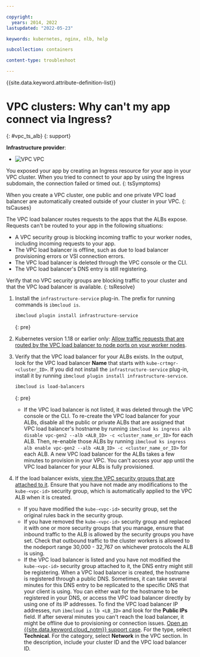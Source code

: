 ```yaml
---

copyright: 
  years: 2014, 2022
lastupdated: "2022-05-23"

keywords: kubernetes, nginx, nlb, help

subcollection: containers

content-type: troubleshoot

---
```


{{site.data.keyword.attribute-definition-list}}



# VPC clusters: Why can't my app connect via Ingress?
{: #vpc_ts_alb}
{: support}

**Infrastructure provider**:
* ![VPC](../icons/vpc.svg "VPC") VPC


You exposed your app by creating an Ingress resource for your app in your VPC cluster. When you tried to connect to your app by using the Ingress subdomain, the connection failed or timed out.
{: tsSymptoms}


When you create a VPC cluster, one public and one private VPC load balancer are automatically created outside of your cluster in your VPC.
{: tsCauses}

The VPC load balancer routes requests to the apps that the ALBs expose. Requests can't be routed to your app in the following situations:
* A VPC security group is blocking incoming traffic to your worker nodes, including incoming requests to your app.
* The VPC load balancer is offline, such as due to load balancer provisioning errors or VSI connection errors.
* The VPC load balancer is deleted through the VPC console or the CLI.
* The VPC load balancer's DNS entry is still registering.


Verify that no VPC security groups are blocking traffic to your cluster and that the VPC load balancer is available.
{: tsResolve}

1. Install the `infrastructure-service` plug-in. The prefix for running commands is `ibmcloud is`.
    ```sh
    ibmcloud plugin install infrastructure-service
    ```
    {: pre}

2. Kubernetes version 1.18 or earlier only: [Allow traffic requests that are routed by the VPC load balancer to node ports on your worker nodes](/docs/openshift?topic=openshift-vpc-security-group).

3. Verify that the VPC load balancer for your ALBs exists. In the output, look for the VPC load balancer **Name** that starts with `kube-crtmgr-<cluster_ID>`. If you did not install the `infrastructure-service` plug-in, install it by running `ibmcloud plugin install infrastructure-service`.
    ```sh
    ibmcloud is load-balancers
    ```
    {: pre}

   -  If the VPC load balancer is not listed, it was deleted through the VPC console or the CLI. To re-create the VPC load balancer for your ALBs, disable all the public or private ALBs that are assigned that VPC load balancer's hostname by running `ibmcloud ks ingress alb disable vpc-gen2 --alb <ALB_ID> -c <cluster_name_or_ID>` for each ALB. Then, re-enable those ALBs by running `ibmcloud ks ingress alb enable vpc-gen2 --alb <ALB_ID> -c <cluster_name_or_ID>` for each ALB. A new VPC load balancer for the ALBs takes a few minutes to provision in your VPC. You can't access your app until the VPC load balancer for your ALBs is fully provisioned.

4.  If the load balancer exists, [view the VPC security groups that are attached to it](/docs/containers?topic=containers-vpc-security-group#vpc-sg-view). Ensure that you have not made any modifications to the `kube-<vpc-id>` security group, which is automatically applied to the VPC ALB when it is created. 
    - If you have modified the `kube-<vpc-id>` security group, set the original rules back in the security group. 
    - If you have removed the `kube-<vpc-id>` security group and replaced it with one or more security groups that you manage, ensure that inbound traffic to the ALB is allowed by the security groups you have set. Check that outbound traffic to the cluster workers is allowed to the nodeport range 30,000 - 32,767 on whichever protocols the ALB is using. 
    - If the VPC load balancer is listed and you have not modified the `kube-<vpc-id>` security group attached to it, the DNS entry might still be registering. When a VPC load balancer is created, the hostname is registered through a public DNS. Sometimes, it can take several minutes for this DNS entry to be replicated to the specific DNS that your client is using. You can either wait for the hostname to be registered in your DNS, or access the VPC load balancer directly by using one of its IP addresses. To find the VPC load balancer IP addresses, run `ibmcloud is lb <LB_ID>` and look for the **Public IPs** field. If after several minutes you can't reach the load balancer, it might be offline due to provisioning or connection issues. [Open an {{site.data.keyword.cloud_notm}} support case](https://cloud.ibm.com/unifiedsupport/cases/add). For the type, select **Technical**. For the category, select **Network** in the VPC section. In the description, include your cluster ID and the VPC load balancer ID.




